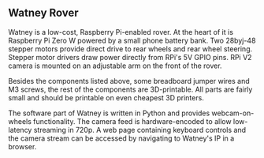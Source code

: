 Watney Rover
------------

Watney is a low-cost, Raspberry Pi-enabled rover. At the heart of it is
Raspberry Pi Zero W powered by a small phone battery bank. Two 28byj-48
stepper motors provide direct drive to rear wheels and rear wheel
steering. Stepper motor drivers draw power directly from RPi's 5V GPIO pins.
RPi V2 camera is mounted on an adjustable arm on the front of the rover.

Besides the components listed above, some breadboard jumper wires and M3
screws, the rest of the components are 3D-printable. All parts are fairly small
and should be printable on even cheapest 3D printers.

The software part of Watney is written in Python and provides webcam-on-wheels
functionality. The camera feed is hardware-encoded to allow low-latency streaming in 720p.
A web page containing keyboard controls and the camera stream can be accessed by navigating
to Watney's IP in a browser.
